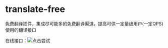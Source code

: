 # translate-free
免费翻译插件，集成尽可能多的免费翻译渠道，提高可供一定量级用户(一定QPS)使用的翻译接口


在线接口：![点击尝试](https://www.361shipin.com/translate/translate/cn2en2?cn=%E4%BD%A0%E6%98%AF%E8%B0%81)

